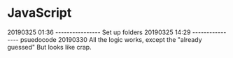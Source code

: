 # JavaScript
20190325 01:36 ----------------
Set up folders
20190325 14:29 ----------------
psuedocode
20190330
All the logic works, except the "already guessed"
But looks like crap.